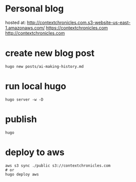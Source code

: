# Personal blog

hosted at: http://contextchronicles.com.s3-website-us-east-1.amazonaws.com/
https://contextchronicles.com
http://contextchronicles.com

# create new blog post

```
hugo new posts/ai-making-history.md
```

# run local hugo

```
hugo server -w -D
```

# publish

```
hugo
```

# deploy to aws

```
aws s3 sync ./public s3://contextchronicles.com
# or
hugo deploy aws
```
